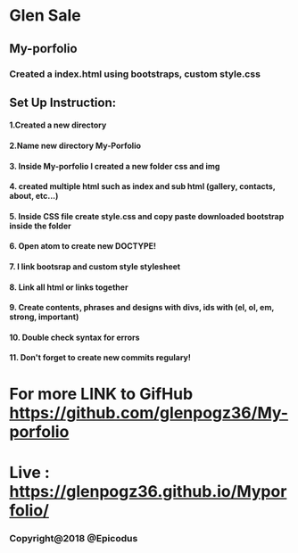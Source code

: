# Glen Sale
## My-porfolio
### Created a index.html using bootstraps, custom style.css

## Set Up Instruction:
#### 1.Created a new directory
#### 2.Name new directory My-Porfolio
#### 3. Inside My-porfolio I created a new folder css and img
#### 4. created multiple html such as index and sub html (gallery, contacts, about, etc...)
#### 5. Inside CSS file create style.css and copy paste downloaded bootstrap inside the folder
#### 6. Open atom to create new DOCTYPE!
#### 7. I link bootsrap and custom style stylesheet
#### 8. Link all html or links together
#### 9. Create contents, phrases and designs with divs, ids with (el, ol, em, strong, important)
#### 10. Double check syntax for errors
#### 11. Don't forget to create new commits regulary!

# For more LINK to GifHub https://github.com/glenpogz36/My-porfolio  
# Live : https://glenpogz36.github.io/Myporfolio/

### Copyright@2018 @Epicodus
